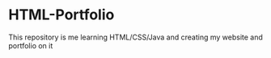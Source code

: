 # HTML-Portfolio
This repository is me learning HTML/CSS/Java and creating my website and portfolio on it
